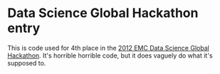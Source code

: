 # Data Science Global Hackathon entry

This is code used for 4th place in the [2012 EMC Data Science Global Hackathon][hackathon]. It's horrible horrible code, but it does vaguely do what it's supposed to.

[hackathon]: https://www.kaggle.com/c/dsg-hackathon
